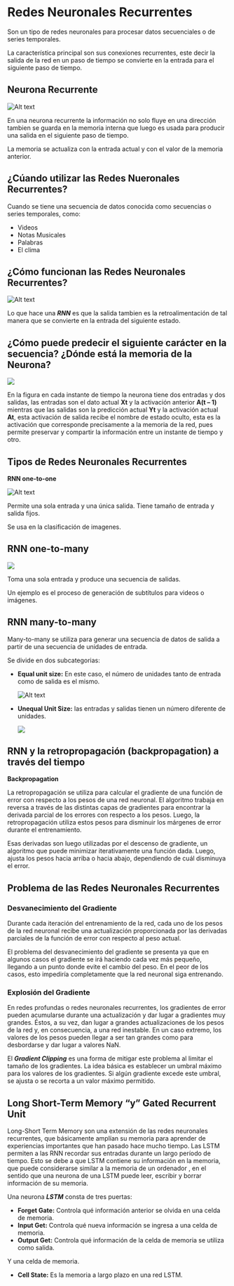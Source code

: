 # **Redes Neuronales Recurrentes**

Son un tipo de redes neuronales para procesar datos secuenciales o de series temporales.

La característica principal son sus conexiones recurrentes, este decir la salida de la red en un paso de tiempo se convierte en la entrada para el siguiente paso de tiempo.

## **Neurona Recurrente**

![Alt text](./assets/neuR.png)

En una neurona recurrente la información no solo fluye en una dirección tambien se guarda en la memoria interna que luego es usada para producir una salida en el siguiente paso de tiempo.

La memoria se actualiza con la entrada actual y con el valor de la memoria anterior.

## **¿Cúando utilizar las Redes Nueronales Recurrentes?**

Cuando se tiene una secuencia de datos conocida como secuencias o series temporales, como:
  - Videos
  - Notas Musicales
  - Palabras
  - El clima

## **¿Cómo funcionan las Redes Neuronales Recurrentes?**

![Alt text](./assets/neuR3.png)

Lo que hace una ***RNN*** es que la salida tambien es la retroalimentación de tal manera que se convierte en la entrada del siguiente estado.


## **¿Cómo puede predecir el siguiente carácter en la secuencia? ¿Dónde está la memoria de la Neurona?**

![](./assets/neuR2.png)

En la figura en cada instante de tiempo la neurona tiene dos entradas y dos salidas, las entradas son el dato actual **Xt** y la activación anterior **A(t – 1)** mientras que las salidas son la predicción actual **Yt** y la activación actual **At**, esta activación de salida recibe el nombre de estado oculto, esta es la activación que corresponde precisamente a la memoria de la red, pues permite preservar y compartir la información entre un instante de tiempo y otro.

## **Tipos de Redes Neuronales Recurrentes**

**RNN one-to-one**

![Alt text](./assets/one-to-one.png)

Permite una sola entrada y una única salida. Tiene tamaño de entrada y salida fijos.

Se usa en la clasificación de imagenes.

## **RNN one-to-many**

![](./assets/one-to-many.png)

Toma una sola entrada y produce una secuencia de salidas.

Un ejemplo es el proceso de generación de subtítulos para videos o imágenes.

## **RNN many-to-many**

Many-to-many se utiliza para generar una secuencia de datos de salida a partir de una secuencia de unidades de entrada.

Se divide en dos subcategorias:

- **Equal unit size:** En este caso, el número de unidades tanto de entrada como de salida es el mismo.
  
  ![Alt text](./assets/many-to-many.png)

- **Unequal Unit Size:** las entradas y salidas tienen un número diferente de unidades.
  
  ![](./assets/unequal-unit-size.png)


## **RNN y la retropropagación (backpropagation) a través del tiempo**

**Backpropagation**

La retropropagación se utiliza para calcular el gradiente de una función de error con respecto a los pesos de una red neuronal. El algoritmo trabaja en reversa a través de las distintas capas de gradientes para encontrar la derivada parcial de los errores con respecto a los pesos. Luego, la retropropagación utiliza estos pesos para disminuir los márgenes de error durante el entrenamiento.

Esas derivadas son luego utilizadas por el descenso de gradiente, un algoritmo que puede minimizar iterativamente una función dada. Luego, ajusta los pesos hacia arriba o hacia abajo, dependiendo de cuál disminuya el error.

## **Problema de las Redes Neuronales Recurrentes**

### **Desvanecimiento del Gradiente**

Durante cada iteración del entrenamiento de la red, cada uno de los pesos de la red neuronal recibe una actualización proporcionada por las derivadas parciales de la función de error con respecto al peso actual.

El problema del desvanecimiento del gradiente se presenta ya que en algunos casos el
gradiente se irá haciendo cada vez más pequeño, llegando a un punto donde evite el cambio del peso. En el peor de los casos, esto impediría completamente que la red neuronal siga entrenando.

### **Explosión del Gradiente**

En redes profundas o redes neuronales recurrentes, los gradientes de error pueden acumularse durante una actualización y dar lugar a gradientes muy grandes. Éstos, a su vez, dan lugar a grandes actualizaciones de los pesos de la red y, en consecuencia, a una red inestable. En un caso extremo, los valores de los pesos pueden llegar a ser tan grandes como para desbordarse y dar lugar a valores NaN.

El ***Gradient Clipping*** es una forma de mitigar este problema al limitar el tamaño de los gradientes. La idea básica es establecer un umbral máximo para los valores de los gradientes. Si algún gradiente excede este umbral, se ajusta o se recorta a un valor máximo permitido.


## **Long Short-Term Memory “y” Gated Recurrent Unit**

Long-Short Term Memory son una extensión de las redes neuronales recurrentes, que básicamente amplían su memoria para aprender de experiencias importantes que han pasado hace mucho tiempo. Las LSTM permiten a las RNN recordar sus entradas durante un largo período de tiempo. Esto se debe a que LSTM contiene su información en la memoria, que puede considerarse similar a la memoria de un ordenador , en el sentido que una neurona de una LSTM puede leer, escribir y borrar información de su memoria.

Una neurona ***LSTM*** consta de tres puertas:

- **Forget Gate:** Controla qué información anterior se olvida en una celda de memoria.
- **Input Get:** Controla qué nueva información se ingresa a una celda de memoria.
- **Output Get:** Controla qué información de la celda de memoria se utiliza como salida.

Y una celda de memoria.
- **Cell State:** Es la memoria a largo plazo en una red LSTM.
